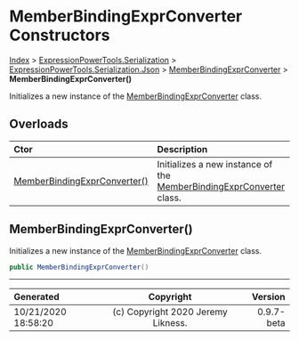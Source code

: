 ﻿# MemberBindingExprConverter Constructors

[Index](../index.md) > [ExpressionPowerTools.Serialization](ExpressionPowerTools.Serialization.a.md) > [ExpressionPowerTools.Serialization.Json](ExpressionPowerTools.Serialization.Json.n.md) > [MemberBindingExprConverter](ExpressionPowerTools.Serialization.Json.MemberBindingExprConverter.cs.md) > **MemberBindingExprConverter()**

Initializes a new instance of the [MemberBindingExprConverter](ExpressionPowerTools.Serialization.Json.MemberBindingExprConverter.cs.md) class.

## Overloads

| Ctor | Description |
| :-- | :-- |
| [MemberBindingExprConverter()](#memberbindingexprconverter) | Initializes a new instance of the [MemberBindingExprConverter](ExpressionPowerTools.Serialization.Json.MemberBindingExprConverter.cs.md) class. |

## MemberBindingExprConverter()

Initializes a new instance of the [MemberBindingExprConverter](ExpressionPowerTools.Serialization.Json.MemberBindingExprConverter.cs.md) class.

```csharp
public MemberBindingExprConverter()
```



---

| Generated | Copyright | Version |
| :-- | :-: | --: |
| 10/21/2020 18:58:20 | (c) Copyright 2020 Jeremy Likness. | 0.9.7-beta |
